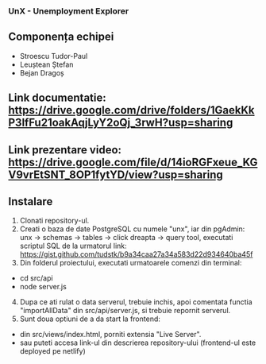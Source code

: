### UnX - Unemployment Explorer

## Componența echipei

- Stroescu Tudor-Paul
- Leuștean Ștefan
- Bejan Dragoș

## Link documentatie: https://drive.google.com/drive/folders/1GaekKkP3lfFu21oakAqjLyY2oQj_3rwH?usp=sharing

## Link prezentare video: https://drive.google.com/file/d/14ioRGFxeue_KGV9vrEtSNT_8OP1fytYD/view?usp=sharing

## Instalare

1. Clonati repository-ul.
2. Creati o baza de date PostgreSQL cu numele "unx", iar din pgAdmin: unx -> schemas -> tables -> click dreapta -> query tool, executati scriptul SQL de la urmatorul link: https://gist.github.com/tudstk/b9a34caa27a34a583d22d934640ba45f
3. Din folderul proiectului, executati urmatoarele comenzi din terminal:

- cd src/api
- node server.js

4. Dupa ce ati rulat o data serverul, trebuie inchis, apoi comentata functia "importAllData" din src/api/server.js, si trebuie repornit serverul.
5. Sunt doua optiuni de a da start la frontend:
- din src/views/index.html, porniti extensia "Live Server".
- sau puteti accesa link-ul din descrierea repository-ului (frontend-ul este deployed pe netlify)
